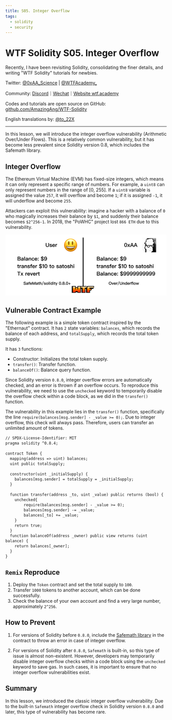 ```yaml
---
title: S05. Integer Overflow
tags:
  - solidity
  - security
---
```


# WTF Solidity S05. Integer Overflow

Recently, I have been revisiting Solidity, consolidating the finer details, and writing "WTF Solidity" tutorials for newbies. 

Twitter: [@0xAA_Science](https://twitter.com/0xAA_Science) | [@WTFAcademy_](https://twitter.com/WTFAcademy_)

Community: [Discord](https://discord.gg/5akcruXrsk)｜[Wechat](https://docs.google.com/forms/d/e/1FAIpQLSe4KGT8Sh6sJ7hedQRuIYirOoZK_85miz3dw7vA1-YjodgJ-A/viewform?usp=sf_link)｜[Website wtf.academy](https://wtf.academy)

Codes and tutorials are open source on GitHub: [github.com/AmazingAng/WTF-Solidity](https://github.com/AmazingAng/WTF-Solidity)

English translations by: [@to_22X](https://twitter.com/to_22X)

-----

In this lesson, we will introduce the integer overflow vulnerability (Arithmetic Over/Under Flows). This is a relatively common vulnerability, but it has become less prevalent since Solidity version 0.8, which includes the Safemath library.

## Integer Overflow

The Ethereum Virtual Machine (EVM) has fixed-size integers, which means it can only represent a specific range of numbers. For example, a `uint8` can only represent numbers in the range of [0, 255]. If a `uint8` variable is assigned the value `257`, it will overflow and become `1`; if it is assigned `-1`, it will underflow and become `255`.

Attackers can exploit this vulnerability: imagine a hacker with a balance of `0` who magically increases their balance by `$1`, and suddenly their balance becomes `$2^256-1`. In 2018, the "PoWHC" project lost `866 ETH` due to this vulnerability.

![](./img/S05-1.png)

## Vulnerable Contract Example

The following example is a simple token contract inspired by the "Ethernaut" contract. It has `2` state variables: `balances`, which records the balance of each address, and `totalSupply`, which records the total token supply.

It has `3` functions:

- Constructor: Initializes the total token supply.
- `transfer()`: Transfer function.
- `balanceOf()`: Balance query function.

Since Solidity version `0.8.0`, integer overflow errors are automatically checked, and an error is thrown if an overflow occurs. To reproduce this vulnerability, we need to use the `unchecked` keyword to temporarily disable the overflow check within a code block, as we did in the `transfer()` function.

The vulnerability in this example lies in the `transfer()` function, specifically the line `require(balances[msg.sender] - _value >= 0);`. Due to integer overflow, this check will always pass. Therefore, users can transfer an unlimited amount of tokens.

```solidity
// SPDX-License-Identifier: MIT
pragma solidity ^0.8.4;

contract Token {
  mapping(address => uint) balances;
  uint public totalSupply;

  constructor(uint _initialSupply) {
    balances[msg.sender] = totalSupply = _initialSupply;
  }
  
  function transfer(address _to, uint _value) public returns (bool) {
    unchecked{
        require(balances[msg.sender] - _value >= 0);
        balances[msg.sender] -= _value;
        balances[_to] += _value;
    }
    return true;
  }
  function balanceOf(address _owner) public view returns (uint balance) {
    return balances[_owner];
  }
}
```

## `Remix` Reproduce

1. Deploy the `Token` contract and set the total supply to `100`.
2. Transfer `1000` tokens to another account, which can be done successfully.
3. Check the balance of your own account and find a very large number, approximately `2^256`.

## How to Prevent

1. For versions of Solidity before `0.8.0`, include the [Safemath library](https://github.com/OpenZeppelin/openzeppelin-contracts/blob/master/contracts/utils/math/SafeMath.sol) in the contract to throw an error in case of integer overflow.

2. For versions of Solidity after `0.8.0`, `Safemath` is built-in, so this type of issue is almost non-existent. However, developers may temporarily disable integer overflow checks within a code block using the `unchecked` keyword to save gas. In such cases, it is important to ensure that no integer overflow vulnerabilities exist.

## Summary

In this lesson, we introduced the classic integer overflow vulnerability. Due to the built-in `Safemath` integer overflow check in Solidity version `0.8.0` and later, this type of vulnerability has become rare.
